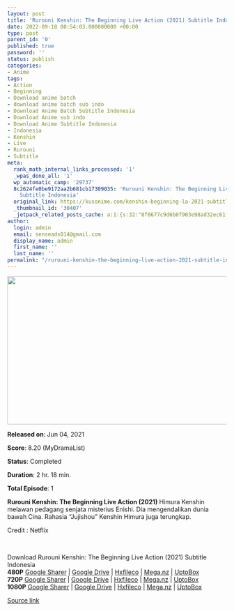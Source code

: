 ```yaml
---
layout: post
title: 'Rurouni Kenshin: The Beginning Live Action (2021) Subtitle Indonesia'
date: 2022-09-18 00:54:03.000000000 +00:00
type: post
parent_id: '0'
published: true
password: ''
status: publish
categories:
- Anime
tags:
- Action
- Beginning
- Download anime batch
- download anime batch sub indo
- Download Anime Batch Subtitle Indonesia
- Download Anime sub indo
- Download Anime Subtitle Indonesia
- Indonesia
- Kenshin
- Live
- Rurouni
- Subtitle
meta:
  rank_math_internal_links_processed: '1'
  _wpas_done_all: '1'
  wp_automatic_camp: '29737'
  8c2624fe0be9172aa2b681cb17309035: 'Rurouni Kenshin: The Beginning Live Action (2021)
    Subtitle Indonesia'
  original_link: https://kusonime.com/kenshin-beginning-la-2021-subtitle-indonesia/
  _thumbnail_id: '30407'
  _jetpack_related_posts_cache: a:1:{s:32:"8f6677c9d6b0f903e98ad32ec61f8deb";a:2:{s:7:"expires";i:1663505714;s:7:"payload";a:3:{i:0;a:1:{s:2:"id";i:30290;}i:1;a:1:{s:2:"id";i:29855;}i:2;a:1:{s:2:"id";i:30288;}}}}
author:
  login: admin
  email: senseads014@gmail.com
  display_name: admin
  first_name: ''
  last_name: ''
permalink: "/rurouni-kenshin-the-beginning-live-action-2021-subtitle-indonesia/"
---
```

<p><img width="563" height="340" src="{{ site.baseurl }}/assets/2022/09/Rurouni-Kenshin-The-Beginning-Live-Action-2021-563x340.jpg" class="attachment-thumb-large size-thumb-large wp-post-image" alt="" loading="lazy" title="Rurouni Kenshin: The Beginning Live Action (2021) Subtitle Indonesia" srcset="https://kusonime.com/wp-content/uploads/2021/08/Rurouni-Kenshin-The-Beginning-Live-Action-2021-563x340.jpg 563w, https://kusonime.com/wp-content/uploads/2021/08/Rurouni-Kenshin-The-Beginning-Live-Action-2021-300x181.jpg 300w, https://kusonime.com/wp-content/uploads/2021/08/Rurouni-Kenshin-The-Beginning-Live-Action-2021-768x464.jpg 768w, https://kusonime.com/wp-content/uploads/2021/08/Rurouni-Kenshin-The-Beginning-Live-Action-2021-520x314.jpg 520w, https://kusonime.com/wp-content/uploads/2021/08/Rurouni-Kenshin-The-Beginning-Live-Action-2021.jpg 1000w" sizes="(max-width: 563px) 100vw, 563px" />
<p><b>Released on</b>: Jun 04, 2021</p>
<p>
<p><b>Score</b>: 8.20 (MyDramaList)</p>
<p>
<p><b>Status</b>: Completed</p>
<p>
<p><b>Duration</b>: 2 hr. 18 min.</p>
<p>
<p><b>Total Episode</b>: 1</p>
<p>
<p><strong>Rurouni Kenshin: The Beginning Live Action (2021)</strong> Himura Kenshin melawan pedagang senjata misterius Enishi. Dia mengendalikan dunia bawah Cina. Rahasia “Jujishou” Kenshin Himura juga terungkap.</p>
<p>
<p>Credit : Netflix</p>
<p>
<p> </p>
<p>
<div class="smokeddl">
<div class="smokettl">Download Rurouni Kenshin: The Beginning Live Action (2021) Subtitle Indonesia</div>
<div class="smokeurl"><strong>480P</strong> <a href="https://acefile.co/f/51398789/kusonime-kenshin-final-2-webdl-480p-rar" target="_blank" rel="noopener noreferrer">Google Sharer</a> | <a href="https://drive.google.com/uc?export=download&amp;id=1rEd2y2oKULIdEqMnb0SKxtEgn0kUqMUR" target="_blank" rel="noopener">Google Drive</a> | <a href="https://hxfile.co/31gm8124j2lx" target="_blank" rel="noopener">Hxfileco</a> | <a href="https://mega.nz/file/sOpAmRQY#68IRgE8sSc9vWQSGJq0RO5HK3YV99KySl_9Lv6v3Zj4" target="_blank" rel="noopener">Mega.nz</a> | <a href="https://uptobox.com/ml934objdc15" target="_blank" rel="noopener">UptoBox</a></div>
<div class="smokeurl"><strong>720P</strong> <a href="https://acefile.co/f/51398792/kusonime-kenshin-final-2-webdl-720p-rar" target="_blank" rel="noopener noreferrer">Google Sharer</a> | <a href="https://drive.google.com/uc?export=download&amp;id=197acuoPX8mgA--NkL9jJLm1u3K-I-zI9" target="_blank" rel="noopener">Google Drive</a> | <a href="https://hxfile.co/mfn7qxt5xfsu" target="_blank" rel="noopener">Hxfileco</a> | <a href="https://mega.nz/file/lKpmjBQb#uXVRtjbPsSxo3-0GpRifeu_AtlzNWJr97FyJ6jcppdU" target="_blank" rel="noopener">Mega.nz</a> | <a href="https://uptobox.com/rzxuvuriphac" target="_blank" rel="noopener">UptoBox</a></div>
<div class="smokeurl"><strong>1080P</strong> <a href="https://acefile.co/f/51398793/kusonime-kenshin-final-2-webdl-1080p-rar" target="_blank" rel="noopener noreferrer">Google Sharer</a> | <a href="https://drive.google.com/uc?export=download&amp;id=18ioB_y1IOOW2j1O4kRRtyRQOjwrOlQbx" target="_blank" rel="noopener">Google Drive</a> | <a href="https://hxfile.co/igvbqu7tp7wr" target="_blank" rel="noopener">Hxfileco</a> | <a href="https://mega.nz/file/YHg2zJJb#eAhXngDwsKv1dexb_dgpsu4zYb9wLXXDrSVwUUPNJHA" target="_blank" rel="noopener">Mega.nz</a> | <a href="https://uptobox.com/ptsar0awntr3" target="_blank" rel="noopener">UptoBox</a></div>
</div>
<p><a href="https://kusonime.com/kenshin-beginning-la-2021-subtitle-indonesia/">Source link </a></p>
